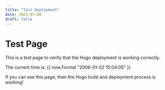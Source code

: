 ```yaml
---
title: "Test Deployment"
date: 2025-07-08
draft: false
---
```


# Test Page

This is a test page to verify that the Hugo deployment is working correctly.

The current time is: {{ now.Format "2006-01-02 15:04:05" }}

If you can see this page, then the Hugo build and deployment process is working!
